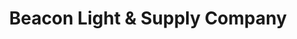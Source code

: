 ---
title: "Beacon Light & Supply Company"
url: /hartford/beacon-light-and-supply-company/
shop: lamps
---